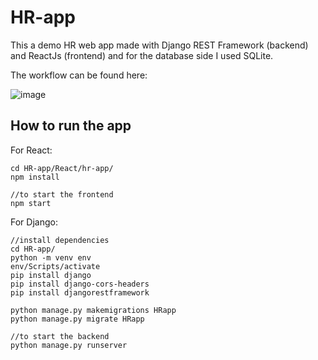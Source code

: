 # HR-app 

This a demo HR web app made with Django REST Framework (backend) and ReactJs (frontend) and for the database side I used SQLite. 

The workflow can be found here:

![image](https://user-images.githubusercontent.com/30263894/163718612-7e7cf1eb-fcf5-4ea5-a024-3830d16aab54.png)


## How to run the app

For React:
```
cd HR-app/React/hr-app/
npm install

//to start the frontend
npm start
```

For Django:
```
//install dependencies
cd HR-app/
python -m venv env
env/Scripts/activate
pip install django
pip install django-cors-headers
pip install djangorestframework

python manage.py makemigrations HRapp
python manage.py migrate HRapp

//to start the backend
python manage.py runserver
```

